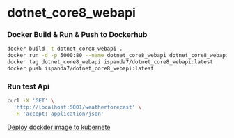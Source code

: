 # dotnet_core8_webapi


### Docker Build & Run & Push to Dockerhub

~~~bash
docker build -t dotnet_core8_webapi .
docker run -d -p 5000:80 --name dotnet_core8_webapi dotnet_core8_webapi
docker tag dotnet_core8_webapi ispanda7/dotnet_core8_webapi:latest
docker push ispanda7/dotnet_core8_webapi:latest
~~~

### Run test Api

~~~bash
curl -X 'GET' \
  'http://localhost:5001/weatherforecast' \
  -H 'accept: application/json'
~~~

[Deploy dockder image to kubernete](https://medium.com/tech-blogs-by-nest-digital/how-to-easily-deploy-an-api-with-net-core-to-kubernetes-on-docker-dd2b5e978d75)